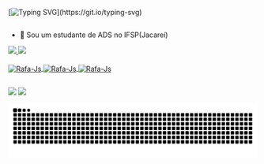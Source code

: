[![Typing SVG](https://readme-typing-svg.demolab.com?font=Fira+Code&pause=1000&center=true&vCenter=true&width=435&lines=SEJA+BEM+VINDO+AO+MEU+REPOSIT%C3%93RIO!)](https://git.io/typing-svg)
##

- 🌱 Sou um estudante de ADS no IFSP(Jacareí)

<div>
<a href="https://github.com/joseantoniodecarvalhoneto">
<img height="160em" src="https://github-readme-stats.vercel.app/api?username=joseantoniodecarvalhoneto&show_icons=true&theme=tokyonight&include_all_commits=true&count_private=true&locale=pt-br&custom_title=Jose_Antonio"/>
<img height="160em" src="https://github-readme-stats.vercel.app/api/top-langs/?username=joseantoniodecarvalhoneto&layout=compact&langs_count=16&theme=tokyonight&custom_title=Linguagens_Usadas"/>
</div>

<div style="display: inline_block"><br>

<img align="center" alt="Rafa-Js" height="40" width="40" src="https://cdn.jsdelivr.net/gh/devicons/devicon@latest/icons/cplusplus/cplusplus-original.svg" />

<img align="center" alt="Rafa-Js" height="40" width="40" src="https://cdn.jsdelivr.net/gh/devicons/devicon@latest/icons/flutter/flutter-original.svg" />

<img align="center" alt="Rafa-Js" height="40" width="40" src="https://cdn.jsdelivr.net/gh/devicons/devicon@latest/icons/python/python-original.svg" />

##

</div>

  <a href = "mailto:j.antonioneto2006@gmail.com"><img src="https://img.shields.io/badge/-Gmail-%23333?style=for-the-badge&logo=gmail&logoColor=white" target="_blank"></a>
  <a href="https://www.linkedin.com/in/jos%C3%A9-antonio-de-carvalho-neto/" target="_blank"><img src="https://img.shields.io/badge/-LinkedIn-%230077B5?style=for-the-badge&logo=linkedin&logoColor=white" target="_blank"></a>

</div>

<picture align="center">
  <source media="(prefers-color-scheme: dark)" srcset="https://raw.githubusercontent.com/joseantoniodecarvalhoneto/joseantoniodecarvalhoneto/output/github-contribution-grid-snake-dark.svg">
  <source media="(prefers-color-scheme: light)" srcset="https://raw.githubusercontent.com/joseantoniodecarvalhoneto/joseantoniodecarvalhoneto/output/github-contribution-grid-snake-dark.svg">
  <img align="center" alt="github contribution grid snake animation" src="https://raw.githubusercontent.com/joseantoniodecarvalhoneto/joseantoniodecarvalhoneto/output/github-contribution-grid-snake.svg">
</picture>

